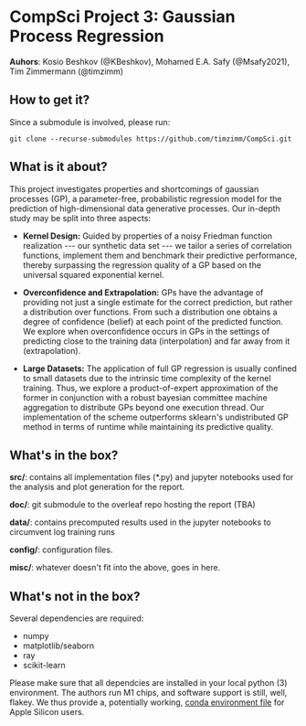 # CompSci Project 3: Gaussian Process Regression
**Auhors**: Kosio Beshkov (@KBeshkov), Mohamed E.A. Safy (@Msafy2021), Tim Zimmermann (@timzimm)

## How to get it?
Since a submodule is involved, please run:
```
git clone --recurse-submodules https://github.com/timzimm/CompSci.git
```

## What is it about?
This project investigates properties and shortcomings of 
gaussian processes (GP), a parameter-free,
probabilistic regression model for the prediction of high-dimensional data
generative processes. Our in-depth study may be split into three aspects:


* **Kernel Design:** Guided by properties of a noisy Friedman
    function realization --- our synthetic data set --- we tailor a series of
    correlation functions, implement them and benchmark their predictive
    performance, thereby surpassing the regression quality of a GP
    based on the universal squared exponential kernel.

* **Overconfidence and Extrapolation:** 
    GPs have the advantage of providing not just a single estimate for the 
    correct prediction, but rather a distribution over functions. 
    From such a distribution one obtains a degree of confidence (belief) at each 
    point of the predicted function. 
    We explore when overconfidence occurs in GPs in the settings of predicting 
    close to the training data (interpolation) and far away from it (extrapolation).

* **Large Datasets:** The application of full GP regression is usually
    confined to small datasets due to the intrinsic time complexity of the
    kernel training. Thus, we explore a product-of-expert approximation of
    the former in conjunction with a robust bayesian committee machine
    aggregation to distribute GPs beyond one execution thread. Our
    implementation of the scheme outperforms sklearn's
    undistributed GP method in terms of runtime while maintaining its 
    predictive quality.


## What's in the box?
**src/**: contains all implementation files (*.py) and jupyter notebooks used
for the analysis and plot generation for the report.

**doc/**: git submodule to the overleaf repo hosting the report (TBA)

**data/**: contains precomputed results used in the jupyter notebooks to
circumvent log training runs

**config/**: configuration files.

**misc/**: whatever doesn't fit into the above, goes in here.

## What's not in the box? 
Several dependencies are required:
- numpy
- matplotlib/seaborn
- ray
- scikit-learn

Please make sure that all dependcies are installed in your local python (3)
environment. The authors run M1 chips, and software support is still, well, flakey. 
We thus provide a, potentially working, [conda environment file](./config/env.txt) for Apple Silicon users.
